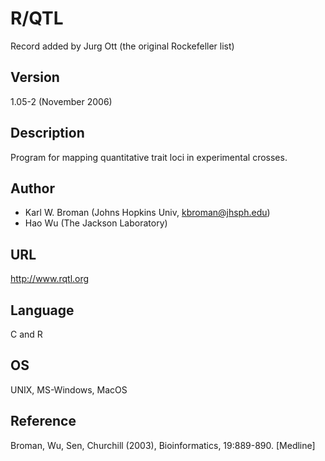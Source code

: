# R/QTL
Record added by Jurg Ott (the original Rockefeller list)

## Version
1.05-2 (November 2006)

## Description
Program for mapping quantitative trait loci in experimental crosses.

## Author
* Karl W. Broman (Johns Hopkins Univ, kbroman@jhsph.edu)
* Hao Wu (The Jackson Laboratory)

## URL
http://www.rqtl.org

## Language
C and R

## OS
UNIX, MS-Windows, MacOS

## Reference
Broman, Wu, Sen, Churchill (2003), Bioinformatics, 19:889-890\. [Medline]